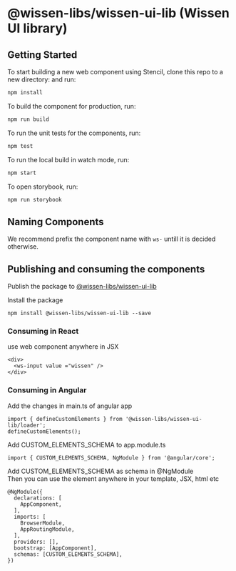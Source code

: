 # @wissen-libs/wissen-ui-lib (Wissen UI library)

## Getting Started

To start building a new web component using Stencil, clone this repo to a new directory:
and run:

```bash
npm install
```

To build the component for production, run:

```bash
npm run build
```

To run the unit tests for the components, run:

```bash
npm test
```

To run the local build in watch mode, run:

```bash
npm start
```

To open storybook, run:

```bash
npm run storybook
```

## Naming Components

We recommend prefix the component name with `ws-` untill it is decided otherwise.

## Publishing and consuming the components

Publish the package to [@wissen-libs/wissen-ui-lib](https://www.npmjs.com/package/@wissen-libs/wissen-ui-lib)

Install the package
```
npm install @wissen-libs/wissen-ui-lib --save
```

### Consuming in React

use web component anywhere in JSX
```
<div>
  <ws-input value ="wissen" />
</div>
```

### Consuming in Angular

Add the changes in main.ts of angular app
```
import { defineCustomElements } from '@wissen-libs/wissen-ui-lib/loader';
defineCustomElements();
```

Add CUSTOM_ELEMENTS_SCHEMA to app.module.ts
```
import { CUSTOM_ELEMENTS_SCHEMA, NgModule } from '@angular/core';
```

Add CUSTOM_ELEMENTS_SCHEMA as schema in @NgModule  
Then you can use the element anywhere in your template, JSX, html etc

```
@NgModule({
  declarations: [
    AppComponent,
  ],
  imports: [
    BrowserModule,
    AppRoutingModule,
  ],
  providers: [],
  bootstrap: [AppComponent],
  schemas: [CUSTOM_ELEMENTS_SCHEMA],
})
```
